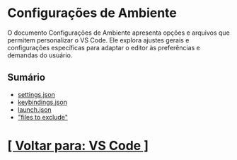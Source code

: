 # Configurações de Ambiente

O documento Configurações de Ambiente apresenta opções e arquivos que permitem personalizar o VS Code. Ele explora ajustes gerais e configurações específicas para adaptar o editor às preferências e demandas do usuário.

## Sumário

- [settings.json](./2-settings-json.md)
- [keybindings.json](./3-keybindings-json.md)
- [launch.json](./4-launch-json.md)
- ["files to exclude"](./5-files-exclude.md)

# [[ Voltar para: VS Code ]](../vs-code.md)